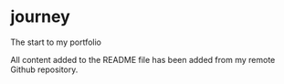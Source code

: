 # journey

The start to my portfolio 

All content added to the README file has been added from my remote Github repository.
